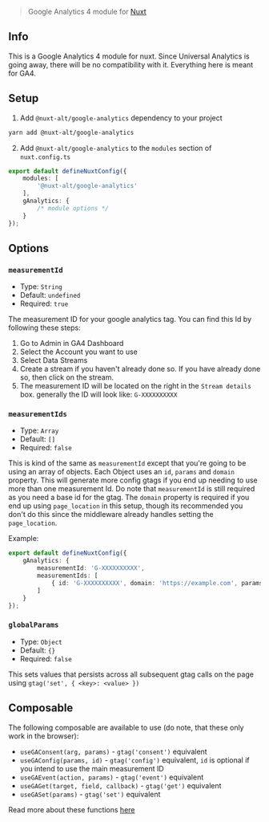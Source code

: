 > Google Analytics 4 module for [Nuxt](https://nuxt.com)

## Info

This is a Google Analytics 4 module for nuxt. Since Universal Analytics is going away, there will be no compatibility with it. Everything here is meant for GA4.

## Setup

1. Add `@nuxt-alt/google-analytics` dependency to your project

```bash
yarn add @nuxt-alt/google-analytics
```

2. Add `@nuxt-alt/google-analytics` to the `modules` section of `nuxt.config.ts`

```ts
export default defineNuxtConfig({
    modules: [
        '@nuxt-alt/google-analytics'
    ],
    gAnalytics: {
        /* module options */
    }
});

```

## Options

### `measurementId`

- Type: `String`
- Default: `undefined`
- Required: `true`

The measurement ID for your google analytics tag. You can find this Id by following these steps:

1. Go to Admin in GA4 Dashboard
2. Select the Account you want to use
3. Select Data Streams
4. Create a stream if you haven't already done so. If you have already done so, then click on the stream.
5. The measurement ID will be located on the right in the `Stream details` box. generally the ID will look like: `G-XXXXXXXXXX`

### `measurementIds`

- Type: `Array`
- Default: `[]`
- Required: `false`

This is kind of the same as `measurementId` except that you're going to be using an array of objects. Each Object uses an `id`, `params` and `domain` property. This will generate more config gtags if you end up needing to use more than one measurement Id. Do note that `measurementId` is still required as you need a base id for the gtag. The `domain` property is required if you end up using `page_location` in this setup, though its recommended you don't do this since the middleware already handles setting the `page_location`.

Example:

```ts
export default defineNuxtConfig({
    gAnalytics: {
        measurementId: 'G-XXXXXXXXXX',
        measurementIds: [
            { id: 'G-XXXXXXXXXX', domain: 'https://example.com', params: { page_location: '/' } },
        ]
    }
});

```

### `globalParams`

- Type: `Object`
- Default: `{}`
- Required: `false`

This sets values that persists across all subsequent gtag calls on the page using `gtag('set', { <key>: <value> })`

## Composable

The following composable are available to use (do note, that these only work in the browser):

- `useGAConsent(arg, params)` - `gtag('consent')` equivalent
- `useGAConfig(params, id)` - `gtag('config')` equivalent, `id` is optional if you intend to use the main measurement ID 
- `useGAEvent(action, params)` - `gtag('event')` equivalent
- `useGAGet(target, field, callback)` - `gtag('get')` equivalent
- `useGASet(params)` - `gtag('set')` equivalent

Read more about these functions [here](https://developers.google.com/tag-platform/gtagjs/reference)
